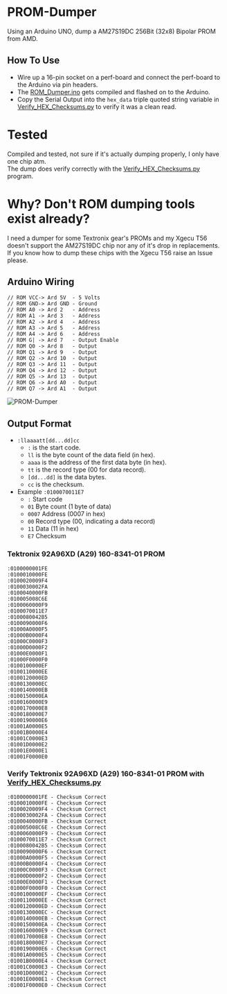 # PROM-Dumper
Using an Arduino UNO, dump a AM27S19DC 256Bit (32x8) Bipolar PROM from AMD.  

## How To Use
- Wire up a 16-pin socket on a perf-board and connect the perf-board to the Arduino via pin headers.
- The [ROM_Dumper.ino](ROM_Dumper.ino) gets compiled and flashed on to the Arduino.  
- Copy the Serial Output into the `hex_data` triple quoted string variable in [Verify_HEX_Checksums.py](Verify_HEX_Checksums.py) to verify it was a clean read.

# Tested
Compiled and tested, not sure if it's actually dumping properly, I only have one chip atm.  
The dump does verify correctly with the [Verify_HEX_Checksums.py](Verify_HEX_Checksums.py) program.

# Why? Don't ROM dumping tools exist already? 
I need a dumper for some Textronix gear's PROMs and my Xgecu T56 doesn't support the AM27S19DC chip nor any of it's drop in replacements.  
If you know how to dump these chips with the Xgecu T56 raise an Issue please.

## Arduino Wiring
```
// ROM VCC-> Ard 5V  - 5 Volts
// ROM GND-> Ard GND - Ground
// ROM A0 -> Ard 2   - Address
// ROM A1 -> Ard 3   - Address
// ROM A2 -> Ard 4   - Address
// ROM A3 -> Ard 5   - Address
// ROM A4 -> Ard 6   - Address
// ROM G| -> Ard 7   - Output Enable
// ROM Q0 -> Ard 8   - Output
// ROM Q1 -> Ard 9   - Output
// ROM Q2 -> Ard 10  - Output
// ROM Q3 -> Ard 11  - Output
// ROM Q4 -> Ard 12  - Output
// ROM Q5 -> Ard 13  - Output
// ROM Q6 -> Ard A0  - Output
// ROM Q7 -> Ard A1  - Output
```
![PROM-Dumper](https://github.com/SaxonRah/PROM-Dumper/blob/main/PROM-Dumper.png?raw=true)

## Output Format
- `:llaaaatt[dd...dd]cc`
  - `:` is the start code.
  - `ll` is the byte count of the data field (in hex).
  - `aaaa` is the address of the first data byte (in hex).
  - `tt` is the record type (00 for data record).
  - `[dd...dd]` is the data bytes.
  - `cc` is the checksum.
- Example `:0100070011E7` 
  - `:` Start code
  - `01` Byte count (1 byte of data)
  - `0007` Address (0007 in hex)
  - `00` Record type (00, indicating a data record)
  - `11` Data (11 in hex)
  - `E7` Checksum

### Tektronix 92A96XD (A29) 160-8341-01 PROM
```
:0100000001FE
:0100010000FE
:0100020009F4
:0100030002FA
:0100040000FB
:010005008C6E
:0100060000F9
:0100070011E7
:0100080042B5
:0100090000F6
:01000A0000F5
:01000B0000F4
:01000C0000F3
:01000D0000F2
:01000E0000F1
:01000F0000F0
:0100100000EF
:0100110000EE
:0100120000ED
:0100130000EC
:0100140000EB
:0100150000EA
:0100160000E9
:0100170000E8
:0100180000E7
:0100190000E6
:01001A0000E5
:01001B0000E4
:01001C0000E3
:01001D0000E2
:01001E0000E1
:01001F0000E0
```

### Verify Tektronix 92A96XD (A29) 160-8341-01 PROM with [Verify_HEX_Checksums.py](Verify_HEX_Checksums.py)
```
:0100000001FE - Checksum Correct
:0100010000FE - Checksum Correct
:0100020009F4 - Checksum Correct
:0100030002FA - Checksum Correct
:0100040000FB - Checksum Correct
:010005008C6E - Checksum Correct
:0100060000F9 - Checksum Correct
:0100070011E7 - Checksum Correct
:0100080042B5 - Checksum Correct
:0100090000F6 - Checksum Correct
:01000A0000F5 - Checksum Correct
:01000B0000F4 - Checksum Correct
:01000C0000F3 - Checksum Correct
:01000D0000F2 - Checksum Correct
:01000E0000F1 - Checksum Correct
:01000F0000F0 - Checksum Correct
:0100100000EF - Checksum Correct
:0100110000EE - Checksum Correct
:0100120000ED - Checksum Correct
:0100130000EC - Checksum Correct
:0100140000EB - Checksum Correct
:0100150000EA - Checksum Correct
:0100160000E9 - Checksum Correct
:0100170000E8 - Checksum Correct
:0100180000E7 - Checksum Correct
:0100190000E6 - Checksum Correct
:01001A0000E5 - Checksum Correct
:01001B0000E4 - Checksum Correct
:01001C0000E3 - Checksum Correct
:01001D0000E2 - Checksum Correct
:01001E0000E1 - Checksum Correct
:01001F0000E0 - Checksum Correct
```
